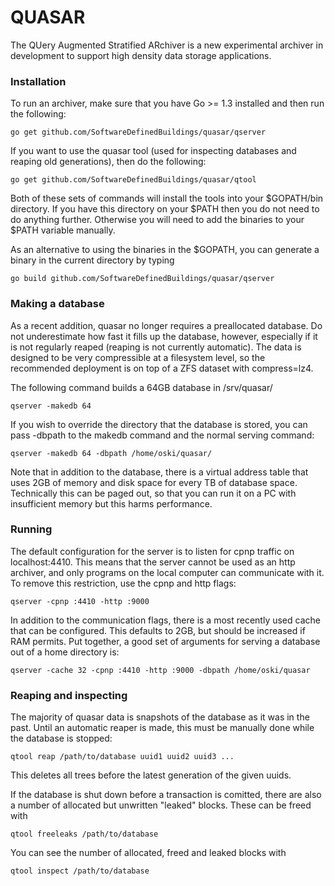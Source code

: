 QUASAR
======

The QUery Augmented Stratified ARchiver is a new experimental archiver in
development to support high density data storage applications.

### Installation

To run an archiver, make sure that you have Go >= 1.3 installed and then
run the following:

```
go get github.com/SoftwareDefinedBuildings/quasar/qserver
```

If you want to use the quasar tool (used for inspecting databases and
reaping old generations), then do the following:

```
go get github.com/SoftwareDefinedBuildings/quasar/qtool
```

Both of these sets of commands will install the tools into your
$GOPATH/bin directory. If you have this directory on your $PATH then you do
not need to do anything further. Otherwise you will need to add the binaries
to your $PATH variable manually. 

As an alternative to using the binaries in the $GOPATH, you can generate
a binary in the current directory by typing

```
go build github.com/SoftwareDefinedBuildings/quasar/qserver
```

### Making a database

As a recent addition, quasar no longer requires a preallocated database. 
Do not underestimate how fast it fills up the database, however, especially if it is not
regularly reaped (reaping is not currently automatic). The data is designed to be 
very compressible at a filesystem level, so the recommended deployment is on top
of a ZFS dataset with compress=lz4.

The following command builds a 64GB database in /srv/quasar/

```
qserver -makedb 64
```

If you wish to override the directory that the database is stored, you
can pass -dbpath to the makedb command and the normal serving command:

```
qserver -makedb 64 -dbpath /home/oski/quasar/
```

Note that in addition to the database, there is a virtual address table 
that uses 2GB of memory and disk space for every TB of database space. 
Technically this can be paged out, so that you can run it on a PC with 
insufficient memory but this harms performance. 

### Running

The default configuration for the server is to listen for cpnp traffic
on localhost:4410. This means that the server cannot be used as an http
archiver, and only programs on the local computer can communicate with it.
To remove this restriction, use the cpnp and http flags:

```
qserver -cpnp :4410 -http :9000
```

In addition to the communication flags, there is a most recently used cache
that can be configured. This defaults to 2GB, but should be increased if
RAM permits. Put together, a good set of arguments for serving a database out
of a home directory is:

```
qserver -cache 32 -cpnp :4410 -http :9000 -dbpath /home/oski/quasar
```

### Reaping and inspecting

The majority of quasar data is snapshots of the database as it was in the past.
Until an automatic reaper is made, this must be manually done while the
database is stopped:

```
qtool reap /path/to/database uuid1 uuid2 uuid3 ...
```

This deletes all trees before the latest generation of the given uuids.

If the database is shut down before a transaction is comitted, there are also
a number of allocated but unwritten "leaked" blocks. These can be freed with

```
qtool freeleaks /path/to/database
```

You can see the number of allocated, freed and leaked blocks with

```
qtool inspect /path/to/database
```
 






